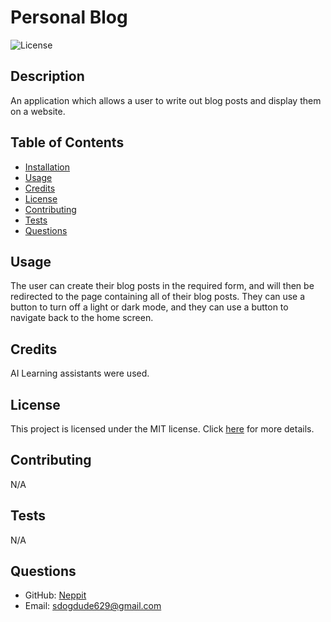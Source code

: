 
 
# Personal Blog

![License](https://img.shields.io/badge/License-MIT-brightgreen)

## Description
An application which allows a user to write out blog posts and display them on a website.

## Table of Contents
- [Installation](#installation)
- [Usage](#usage)
- [Credits](#credits)
- [License](#license)
- [Contributing](#contributing)
- [Tests](#tests)
- [Questions](#questions)

## Usage
The user can create their blog posts in the required form, and will then be redirected to the page containing all of their blog posts. They can use a button to turn off a light or dark mode, and they can use a button to navigate back to the home screen.

## Credits
AI Learning assistants were used.

## License

This project is licensed under the MIT license. Click [here]([License](https://opensource.org/licenses/MIT)) for more details.

## Contributing
N/A

## Tests
N/A

## Questions
- GitHub: [Neppit](https://github.com/Neppit)
- Email: sdogdude629@gmail.com

